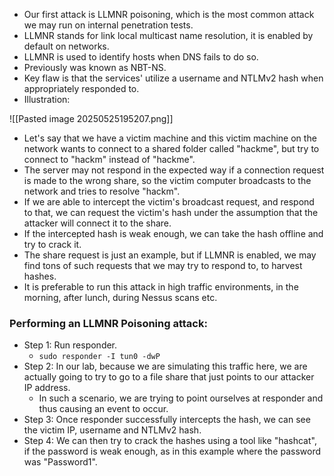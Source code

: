 - Our first attack is LLMNR poisoning, which is the most common attack we may run on internal penetration tests.
- LLMNR stands for link local multicast name resolution, it is enabled by default on networks.
- LLMNR is used to identify hosts when DNS fails to do so.
- Previously was known as NBT-NS.
- Key flaw is that the services' utilize a username and NTLMv2 hash when appropriately responded to.
- Illustration:

![[Pasted image 20250525195207.png]]

- Let's say that we have a victim machine and this victim machine on the network wants to connect to a shared folder called "hackme", but try to connect to "hackm" instead of "hackme".
- The server may not respond in the expected way if a connection request is made to the wrong share, so the victim computer broadcasts to the network and tries to resolve "hackm".
- If we are able to intercept the victim's broadcast request, and respond to that, we can request the victim's hash under the assumption that the attacker will connect it to the share.
- If the intercepted hash is weak enough, we can take the hash offline and try to crack it.
- The share request is just an example, but if LLMNR is enabled, we may find tons of such requests that we may try to respond to, to harvest hashes.
- It is preferable to run this attack in high traffic environments, in the morning, after lunch, during Nessus scans etc.
### Performing an LLMNR Poisoning attack:
- Step 1: Run responder.
	- `sudo responder -I tun0 -dwP`
- Step 2: In our lab, because we are simulating this traffic here, we are actually going to try to go to a file share that just points to our attacker IP address.
	- In such a scenario, we are trying to point ourselves at responder and thus causing an event to occur.
- Step 3: Once responder successfully intercepts the hash, we can see the victim IP, username and NTLMv2 hash.
- Step 4: We can then try to crack the hashes using a tool like "hashcat", if the password is weak enough, as in this example where the password was "Password1".